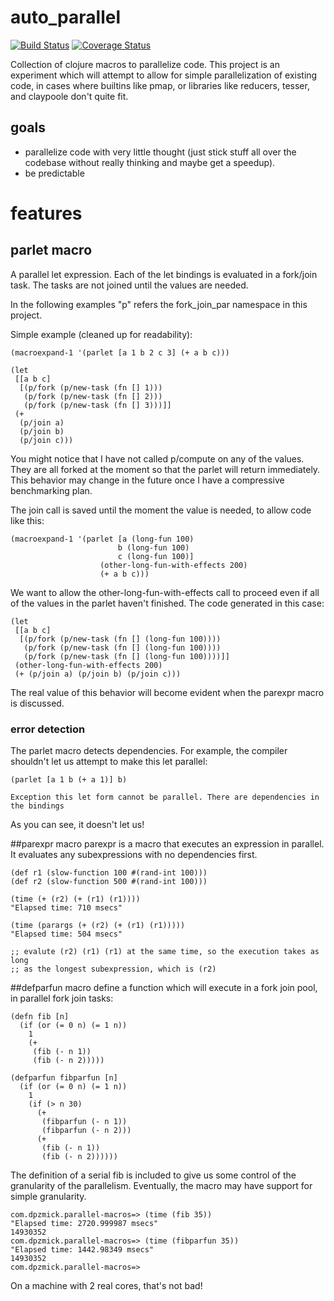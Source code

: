# auto_parallel
[![Build Status](https://travis-ci.org/dpzmick/auto_parallel.svg?branch=master)](https://travis-ci.org/dpzmick/auto_parallel) [![Coverage Status](https://coveralls.io/repos/github/dpzmick/auto_parallel/badge.svg?branch=master)](https://coveralls.io/github/dpzmick/auto_parallel?branch=master)

Collection of clojure macros to parallelize code. This project is an experiment
which will attempt to allow for simple parallelization of existing code, in
cases where builtins like pmap, or libraries like reducers, tesser, and
claypoole don't quite fit.

## goals
* parallelize code with very little thought (just stick stuff all over the
  codebase without really thinking and maybe get a speedup).
* be predictable

# features
## parlet macro
A parallel let expression. Each of the let bindings is evaluated in a fork/join
task. The tasks are not joined until the values are needed.

In the following examples "p" refers the fork_join_par namespace in this
project.

Simple example (cleaned up for readability):

    (macroexpand-1 '(parlet [a 1 b 2 c 3] (+ a b c)))

    (let
     [[a b c]
      [(p/fork (p/new-task (fn [] 1)))
       (p/fork (p/new-task (fn [] 2)))
       (p/fork (p/new-task (fn [] 3)))]]
     (+
      (p/join a)
      (p/join b)
      (p/join c)))

You might notice that I have not called p/compute on any of the values. They are
all forked at the moment so that the parlet will return immediately. This
behavior may change in the future once I have a compressive benchmarking plan.

The join call is saved until the moment the value is needed, to allow code like
this:

    (macroexpand-1 '(parlet [a (long-fun 100)
                            b (long-fun 100)
                            c (long-fun 100)]
                        (other-long-fun-with-effects 200)
                        (+ a b c)))

We want to allow the other-long-fun-with-effects call to proceed even if all of
the values in the parlet haven't finished. The code generated in this case:

    (let
     [[a b c]
      [(p/fork (p/new-task (fn [] (long-fun 100))))
       (p/fork (p/new-task (fn [] (long-fun 100))))
       (p/fork (p/new-task (fn [] (long-fun 100))))]]
     (other-long-fun-with-effects 200)
     (+ (p/join a) (p/join b) (p/join c)))

The real value of this behavior will become evident when the parexpr macro is
discussed.


### error detection
The parlet macro detects dependencies. For example, the compiler shouldn't let
us attempt to make this let parallel:

    (parlet [a 1 b (+ a 1)] b)

    Exception this let form cannot be parallel. There are dependencies in the bindings

As you can see, it doesn't let us!

##parexpr macro
parexpr is a macro that executes an expression in parallel. It evaluates any
subexpressions with no dependencies first.

    (def r1 (slow-function 100 #(rand-int 100)))
    (def r2 (slow-function 500 #(rand-int 100)))

    (time (+ (r2) (+ (r1) (r1))))
    "Elapsed time: 710 msecs"

    (time (parargs (+ (r2) (+ (r1) (r1)))))
    "Elapsed time: 504 msecs"

    ;; evalute (r2) (r1) (r1) at the same time, so the execution takes as long
    ;; as the longest subexpression, which is (r2)

##defparfun macro
define a function which will execute in a fork join pool, in parallel fork join
tasks:

```
(defn fib [n]
  (if (or (= 0 n) (= 1 n))
    1
    (+
     (fib (- n 1))
     (fib (- n 2)))))

(defparfun fibparfun [n]
  (if (or (= 0 n) (= 1 n))
    1
    (if (> n 30)
      (+
       (fibparfun (- n 1))
       (fibparfun (- n 2)))
      (+
       (fib (- n 1))
       (fib (- n 2))))))
```

The definition of a serial fib is included to give us some control of the
granularity of the parallelism. Eventually, the macro may have support for
simple granularity.

```
com.dpzmick.parallel-macros=> (time (fib 35))
"Elapsed time: 2720.999987 msecs"
14930352
com.dpzmick.parallel-macros=> (time (fibparfun 35))
"Elapsed time: 1442.98349 msecs"
14930352
com.dpzmick.parallel-macros=>
```

On a machine with 2 real cores, that's not bad!
